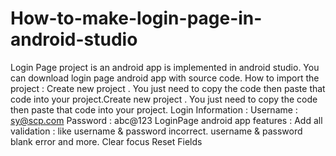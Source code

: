# How-to-make-login-page-in-android-studio
Login Page project is an android app is implemented in android studio. You can download login page android app with source code.  How to import the project : Create new project . You just need to copy the code then paste that code into your project.Create new project . You just need to copy the code then paste that code into your project.  Login Information :  Username : sy@scp.com Password : abc@123  LoginPage android app features : Add all validation : like  username &amp; password incorrect.  username &amp; password blank error and more. Clear focus Reset Fields
